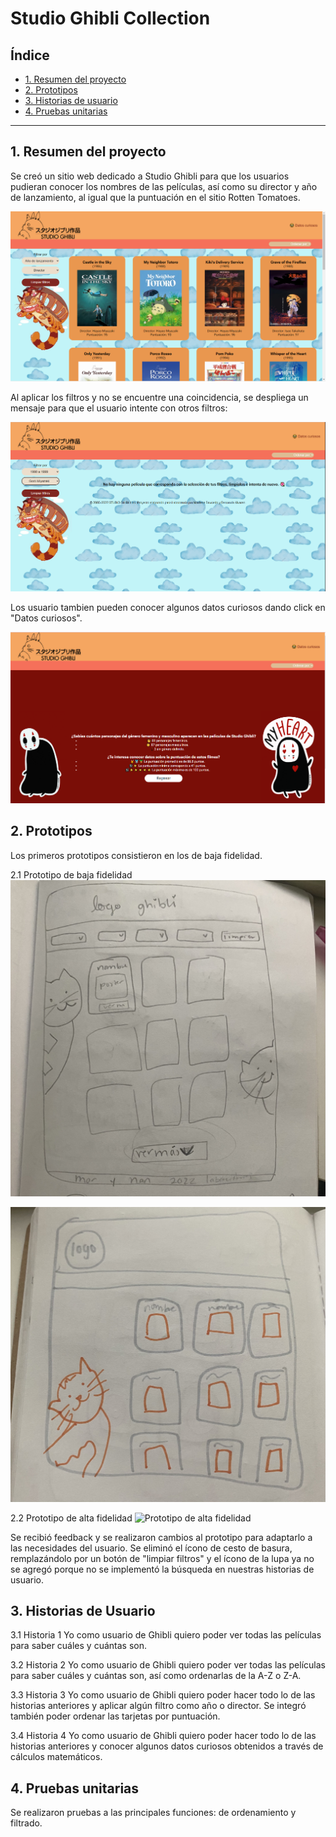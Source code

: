 # Studio Ghibli Collection 

## Índice

* [1. Resumen del proyecto](#1-resumen-del-proyecto)
* [2. Prototipos](#2-prototipos)
* [3. Historias de usuario](#3-historias-de-usuario)
* [4. Pruebas unitarias](#4-pruebas-unitarias)

***

## 1. Resumen del proyecto

Se creó un sitio web dedicado a Studio Ghibli para que los usuarios pudieran conocer los nombres de las películas, así como su director y año de lanzamiento, al igual que la puntuación en el sitio Rotten Tomatoes.  

![Vista del proyecto](./images/final.PNG)

Al aplicar los filtros y no se encuentre una coincidencia, se despliega un mensaje para que el usuario intente con otros filtros:

![Vista sin resultados](images/sin-resultados.PNG)

Los usuario tambien pueden conocer algunos datos curiosos dando click en "Datos curiosos".

![Vista de datos curiosos](images/datos-curiosos.PNG)

## 2. Prototipos

Los primeros prototipos consistieron en los de baja fidelidad.

2.1 Prototipo de baja fidelidad
![Prototipo de baja fidelidad1](images/prototipo-papel-1.jpg)

![Prototipo de baja fidelidad2](images/prototipo-papel-2.jpg)

2.2 Prototipo de alta fidelidad
![Prototipo de alta fidelidad](images/primer-boceto.jpg)

Se recibió feedback y se realizaron cambios al prototipo para adaptarlo a las necesidades del usuario. Se eliminó el ícono de cesto de basura, remplazándolo por un botón de "limpiar filtros" y el ícono de la lupa ya no se agregó porque no se implementó la búsqueda en nuestras historias de usuario.

## 3. Historias de Usuario

3.1 Historia 1
Yo como usuario de Ghibli quiero poder ver todas las películas para saber cuáles y cuántas son.

3.2 Historia 2
Yo como usuario de Ghibli quiero poder ver todas las películas para saber cuáles y cuántas son, así como ordenarlas de la A-Z o Z-A.

3.3 Historia 3
Yo como usuario de Ghibli quiero poder hacer todo lo de las historias anteriores y aplicar algún filtro como año o director. Se integró también poder ordenar las tarjetas por puntuación.

3.4 Historia 4
Yo como usuario de Ghibli quiero poder hacer todo lo de las historias anteriores y conocer algunos datos curiosos obtenidos a través de cálculos matemáticos.

## 4. Pruebas unitarias

Se realizaron pruebas a las principales funciones: de ordenamiento y filtrado.
